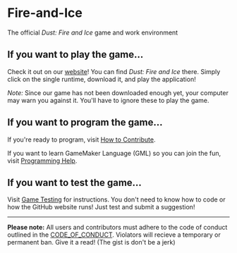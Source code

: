 # Fire-and-Ice
The official *Dust: Fire and Ice* game and work environment

## If you want to play the game...
Check it out on our [website](https://famegamesco.wixsite.com/games/our-games)! You can find _Dust: Fire and Ice_ there. Simply click on the single runtime, download it, and play the application!

_Note:_ Since our game has not been downloaded enough yet, your computer may warn you against it. You'll have to ignore these to play the game.

## If you want to program the game...
If you're ready to program, visit [How to Contribute](https://github.com/famegames/fire_and_ice/wiki/How-to-Contribute). 

If you want to learn GameMaker Language (GML) so you can join the fun, visit [Programming Help](https://github.com/famegames/fire_and_ice/wiki/Programming-Help).

## If you want to test the game...
Visit [Game Testing](https://github.com/famegames/fire_and_ice/wiki/Game-Testing) for instructions. You don't need to know how to code or how the GitHub website runs! Just test and submit a suggestion!

---

**Please note:** All users and contributors must adhere to the code of conduct outlined in the [CODE_OF_CONDUCT](https://github.com/famegames/fire_and_ice/blob/master/.github/CODE_OF_CONDUCT.md). Violators will recieve a temporary or permanent ban. Give it a read! (The gist is don't be a jerk)
